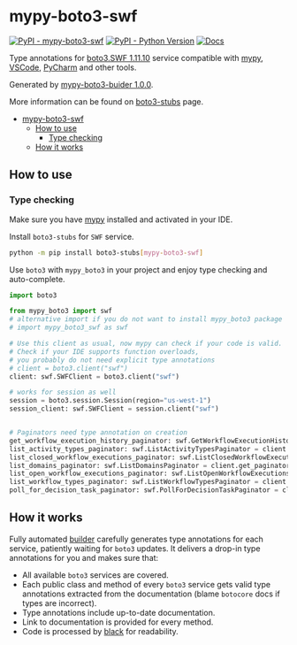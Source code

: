 # mypy-boto3-swf

[![PyPI - mypy-boto3-swf](https://img.shields.io/pypi/v/mypy-boto3-swf.svg?color=blue)](https://pypi.org/project/mypy-boto3-swf)
[![PyPI - Python Version](https://img.shields.io/pypi/pyversions/mypy-boto3-swf.svg?color=blue)](https://pypi.org/project/mypy-boto3-swf)
[![Docs](https://img.shields.io/readthedocs/mypy-boto3-builder.svg?color=blue)](https://mypy-boto3-builder.readthedocs.io/)

Type annotations for
[boto3.SWF 1.11.10](https://boto3.amazonaws.com/v1/documentation/api/1.11.10/reference/services/swf.html#SWF) service
compatible with [mypy](https://github.com/python/mypy), [VSCode](https://code.visualstudio.com/),
[PyCharm](https://www.jetbrains.com/pycharm/) and other tools.

Generated by [mypy-boto3-buider 1.0.0](https://github.com/vemel/mypy_boto3_builder).

More information can be found on [boto3-stubs](https://pypi.org/project/boto3-stubs/) page.

- [mypy-boto3-swf](#mypy-boto3-swf)
  - [How to use](#how-to-use)
    - [Type checking](#type-checking)
  - [How it works](#how-it-works)

## How to use

### Type checking

Make sure you have [mypy](https://github.com/python/mypy) installed and activated in your IDE.

Install `boto3-stubs` for `SWF` service.

```bash
python -m pip install boto3-stubs[mypy-boto3-swf]
```

Use `boto3` with `mypy_boto3` in your project and enjoy type checking and auto-complete.

```python
import boto3

from mypy_boto3 import swf
# alternative import if you do not want to install mypy_boto3 package
# import mypy_boto3_swf as swf

# Use this client as usual, now mypy can check if your code is valid.
# Check if your IDE supports function overloads,
# you probably do not need explicit type annotations
# client = boto3.client("swf")
client: swf.SWFClient = boto3.client("swf")

# works for session as well
session = boto3.session.Session(region="us-west-1")
session_client: swf.SWFClient = session.client("swf")


# Paginators need type annotation on creation
get_workflow_execution_history_paginator: swf.GetWorkflowExecutionHistoryPaginator = client.get_paginator("get_workflow_execution_history")
list_activity_types_paginator: swf.ListActivityTypesPaginator = client.get_paginator("list_activity_types")
list_closed_workflow_executions_paginator: swf.ListClosedWorkflowExecutionsPaginator = client.get_paginator("list_closed_workflow_executions")
list_domains_paginator: swf.ListDomainsPaginator = client.get_paginator("list_domains")
list_open_workflow_executions_paginator: swf.ListOpenWorkflowExecutionsPaginator = client.get_paginator("list_open_workflow_executions")
list_workflow_types_paginator: swf.ListWorkflowTypesPaginator = client.get_paginator("list_workflow_types")
poll_for_decision_task_paginator: swf.PollForDecisionTaskPaginator = client.get_paginator("poll_for_decision_task")
```

## How it works

Fully automated [builder](https://github.com/vemel/mypy_boto3_builder) carefully generates
type annotations for each service, patiently waiting for `boto3` updates. It delivers
a drop-in type annotations for you and makes sure that:

- All available `boto3` services are covered.
- Each public class and method of every `boto3` service gets valid type annotations
  extracted from the documentation (blame `botocore` docs if types are incorrect).
- Type annotations include up-to-date documentation.
- Link to documentation is provided for every method.
- Code is processed by [black](https://github.com/psf/black) for readability.